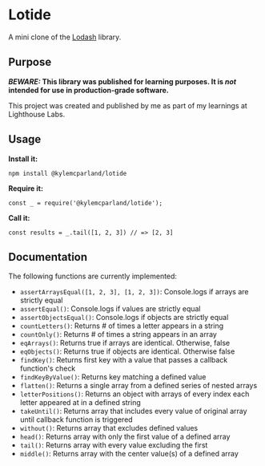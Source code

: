 # Lotide

A mini clone of the [Lodash](https://lodash.com) library.

## Purpose

**_BEWARE:_ This library was published for learning purposes. It is _not_ intended for use in production-grade software.**

This project was created and published by me as part of my learnings at Lighthouse Labs.

## Usage

**Install it:**

`npm install @kylemcparland/lotide`

**Require it:**

`const _ = require('@kylemcparland/lotide');`

**Call it:**

`const results = _.tail([1, 2, 3]) // => [2, 3]`

## Documentation

The following functions are currently implemented:

- `assertArraysEqual([1, 2, 3], [1, 2, 3])`: Console.logs if arrays are strictly equal
- `assertEqual()`: Console.logs if values are strictly equal
- `assertObjectsEqual()`: Console.logs if objects are strictly equal
- `countLetters()`: Returns # of times a letter appears in a string
- `countOnly()`: Returns # of times a string appears in an array
- `eqArrays()`: Returns true if arrays are identical. Otherwise, false
- `eqObjects()`: Returns true if objects are identical. Otherwise false
- `findKey()`: Returns first key with a value that passes a callback function's check
- `findKeyByValue()`: Returns key matching a defined value
- `flatten()`: Returns a single array from a defined series of nested arrays
- `letterPositions()`: Returns an object with arrays of every index each letter appeared at in a defined string
- `takeUntil()`: Returns array that includes every value of original array until callback function is triggered
- `without()`: Returns array that excludes defined values
- `head()`: Returns array with only the first value of a defined array
- `tail()`: Returns array with every value excluding the first
- `middle()`: Returns array with the center value(s) of a defined array